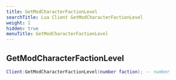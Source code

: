 ```yaml
---
title: GetModCharacterFactionLevel
searchTitle: Lua Client GetModCharacterFactionLevel
weight: 1
hidden: true
menuTitle: GetModCharacterFactionLevel
---
```

## GetModCharacterFactionLevel
```lua
Client:GetModCharacterFactionLevel(number faction); -- number
```